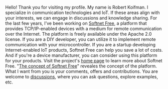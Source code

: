 Hello! Thank you for visiting my profile. My name is Robert Koifman. I specialize in communication technologies and IoT. If these areas align with your interests, we can engage in discussions and knowledge sharing. For the last few years, I’ve been working on [Softnet Free](https://github.com/softnet-free), a platform that provides TCP/IP-enabled devices with a medium for remote communication over the Internet. The platform is freely available under the Apache 2.0 license. If you are a DIY developer, you can utilize it to implement remote communication with your microcontroller. If you are a startup developing Internet-enabled IoT products, Softnet Free can help you save a lot of costs. And if you're a device manufacturer, you can consider using this platform for your products. Visit the project's [home page](https://github.com/softnet-free) to learn more about Softnet Free. "[The concept of Softnet Free](https://github.com/orgs/Softnet-Free/discussions/2)" reveales the concept of the platform. What I want from you is your comments, offers and contributions. You are welcome to [discussions](https://github.com/orgs/Softnet-Free/discussions), where you can ask questions, explore examples, etc.

<!--
**Robert-Koifman/robert-koifman** is a ✨ _special_ ✨ repository because its `README.md` (this file) appears on your GitHub profile.

Here are some ideas to get you started:

- 🔭 I’m currently working on ...
- 🌱 I’m currently learning ...
- 👯 I’m looking to collaborate on ...
- 🤔 I’m looking for help with ...
- 💬 Ask me about ...
- 📫 How to reach me: ...
- 😄 Pronouns: ...
- ⚡ Fun fact: ...
-->

